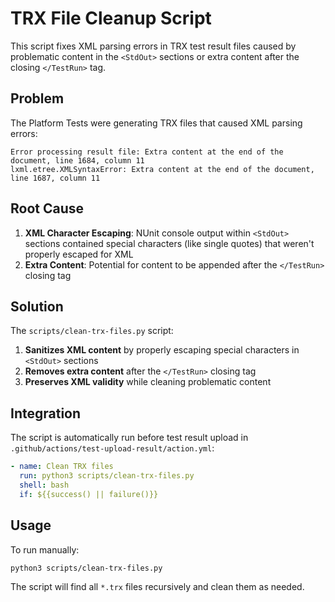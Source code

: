 # TRX File Cleanup Script

This script fixes XML parsing errors in TRX test result files caused by problematic content in the `<StdOut>` sections or extra content after the closing `</TestRun>` tag.

## Problem

The Platform Tests were generating TRX files that caused XML parsing errors:
```
Error processing result file: Extra content at the end of the document, line 1684, column 11
lxml.etree.XMLSyntaxError: Extra content at the end of the document, line 1687, column 11
```

## Root Cause

1. **XML Character Escaping**: NUnit console output within `<StdOut>` sections contained special characters (like single quotes) that weren't properly escaped for XML
2. **Extra Content**: Potential for content to be appended after the `</TestRun>` closing tag

## Solution

The `scripts/clean-trx-files.py` script:

1. **Sanitizes XML content** by properly escaping special characters in `<StdOut>` sections
2. **Removes extra content** after the `</TestRun>` closing tag
3. **Preserves XML validity** while cleaning problematic content

## Integration

The script is automatically run before test result upload in `.github/actions/test-upload-result/action.yml`:

```yaml
- name: Clean TRX files
  run: python3 scripts/clean-trx-files.py
  shell: bash
  if: ${{success() || failure()}}
```

## Usage

To run manually:
```bash
python3 scripts/clean-trx-files.py
```

The script will find all `*.trx` files recursively and clean them as needed.